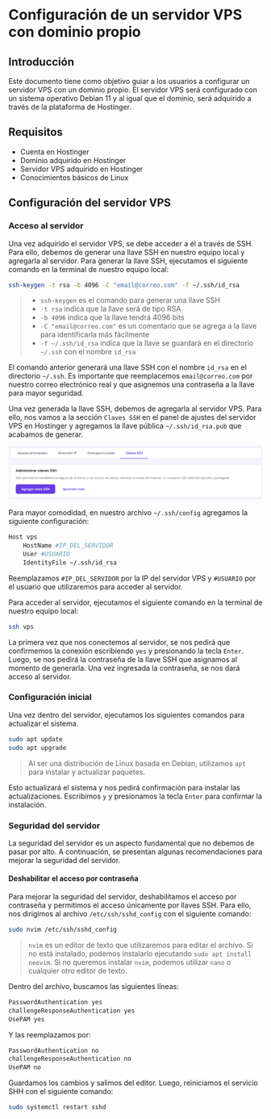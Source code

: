 # Configuración de un servidor VPS con dominio propio

## Introducción

Este documento tiene como objetivo guiar a los usuarios a configurar un servidor VPS con un dominio propio. El servidor VPS será configurado con un sistema operativo Debian 11 y al igual que el dominio, será adquirido a través de la plataforma de Hostinger.

## Requisitos

- Cuenta en Hostinger
- Dominio adquirido en Hostinger
- Servidor VPS adquirido en Hostinger
- Conocimientos básicos de Linux

## Configuración del servidor VPS

### Acceso al servidor

Una vez adquirido el servidor VPS, se debe acceder a él a través de SSH. Para ello, debemos de generar una llave SSH en nuestro equipo local y agregarla al servidor. Para generar la llave SSH, ejecutamos el siguiente comando en la terminal de nuestro equipo local:

```bash
ssh-keygen -t rsa -b 4096 -C "email@correo.com" -f ~/.ssh/id_rsa
```
> - `ssh-keygen` es el comando para generar una llave SSH
> - `-t rsa` indica que la llave será de tipo RSA
> - `-b 4096` indica que la llave tendrá 4096 bits
> - `-C "email@correo.com"` es un comentario que se agrega a la llave para identificarla más fácilmente
> - `-f ~/.ssh/id_rsa` indica que la llave se guardará en el directorio `~/.ssh` con el nombre `id_rsa`

El comando anterior generará una llave SSH con el nombre `id_rsa` en el directorio `~/.ssh`. Es importante que reemplacemos `email@correo.com` por nuestro correo electrónico real y que asignemos una contraseña a la llave para mayor seguridad.

Una vez generada la llave SSH, debemos de agregarla al servidor VPS. Para ello, nos vamos a la sección `Claves SSH` en el panel de ajustes del servidor VPS en Hostinger y agregamos la llave pública `~/.ssh/id_rsa.pub` que acabamos de generar.

![Claves SSH](./Img/add-ssh-key.png)

Para mayor comodidad, en nuestro archivo `~/.ssh/config` agregamos la siguiente configuración:

```bash
Host vps
    HostName #IP_DEL_SERVIDOR
    User #USUARIO
    IdentityFile ~/.ssh/id_rsa
```

Reemplazamos `#IP_DEL_SERVIDOR` por la IP del servidor VPS y `#USUARIO` por el usuario que utilizaremos para acceder al servidor.

Para acceder al servidor, ejecutamos el siguiente comando en la terminal de nuestro equipo local:
```bash
ssh vps
```
La primera vez que nos conectemos al servidor, se nos pedirá que confirmemos la conexión escribiendo `yes` y presionando la tecla `Enter`. Luego, se nos pedirá la contraseña de la llave SSH que asignamos al momento de generarla. Una vez ingresada la contraseña, se nos dará acceso al servidor.

### Configuración inicial

Una vez dentro del servidor, ejecutamos los siguientes comandos para actualizar el sistema.

```bash
sudo apt update
sudo apt upgrade
```
> Al ser una distribución de Linux basada en Debian, utilizamos `apt` para instalar y actualizar paquetes.

Esto actualizará el sistema y nos pedirá confirmación para instalar las actualizaciones. Escribimos `y` y presionamos la tecla `Enter` para confirmar la instalación.

### Seguridad del servidor

La seguridad del servidor es un aspecto fundamental que no debemos de pasar por alto. A continuación, se presentan algunas recomendaciones para mejorar la seguridad del servidor.

#### Deshabilitar el acceso por contraseña

Para mejorar la seguridad del servidor, deshabilitamos el acceso por contraseña y permitimos el acceso únicamente por llaves SSH. Para ello, nos dirigimos al archivo `/etc/ssh/sshd_config` con el siguiente comando:

```bash
sudo nvim /etc/ssh/sshd_config
```

> `nvim` es un editor de texto que utilizaremos para editar el archivo. Si no está instalado, podemos instalarlo ejecutando `sudo apt install neovim`. Si no queremos instalar `nvim`, podemos utilizar `nano` o cualquier otro editor de texto.

Dentro del archivo, buscamos las siguientes líneas:

```bash
PasswordAuthentication yes
challengeResponseAuthentication yes
UsePAM yes
```

Y las reemplazamos por:

```bash
PasswordAuthentication no
challengeResponseAuthentication no
UsePAM no
```

Guardamos los cambios y salimos del editor. Luego, reiniciamos el servicio SHH con el siguiente comando:

```bash
sudo systemctl restart sshd
```